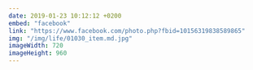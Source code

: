 ```yaml
---
date: 2019-01-23 10:12:12 +0200
embed: "facebook"
link: "https://www.facebook.com/photo.php?fbid=10156319838589865"
img: "/img/life/01030_item.md.jpg"
imageWidth: 720
imageHeight: 960
---
```

